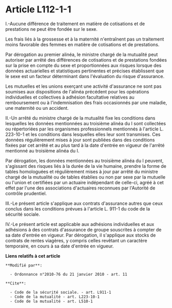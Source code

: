 # Article L112-1-1

I.-Aucune différence de traitement en matière de cotisations et de prestations ne peut être fondée sur le sexe. 

Les frais liés à la grossesse et à la maternité n'entraînent pas un traitement moins favorable des femmes en matière de
cotisations et de prestations. 

Par dérogation au premier alinéa, le ministre chargé de la mutualité peut autoriser par arrêté des différences de cotisations
et de prestations fondées sur la prise en compte du sexe et proportionnées aux risques lorsque des données actuarielles et
statistiques pertinentes et précises établissent que le sexe est un facteur déterminant dans l'évaluation du risque
d'assurance. 

Les mutuelles et les unions exerçant une activité d'assurance ne sont pas soumises aux dispositions de l'alinéa précédent
pour les opérations individuelles et collectives à adhésion facultative relatives au remboursement ou à l'indemnisation des
frais occasionnés par une maladie, une maternité ou un accident. 

II.-Un arrêté du ministre chargé de la mutualité fixe les conditions dans lesquelles les données mentionnées au troisième
alinéa du I sont collectées ou répertoriées par les organismes professionnels mentionnés à l'article L. 223-10-1 et les
conditions dans lesquelles elles leur sont transmises. Ces données régulièrement mises à jour sont publiées dans des
conditions fixées par cet arrêté et au plus tard à la date d'entrée en vigueur de l'arrêté mentionné au troisième alinéa du
I. 

Par dérogation, les données mentionnées au troisième alinéa du I peuvent, s'agissant des risques liés à la durée de la vie
humaine, prendre la forme de tables homologuées et régulièrement mises à jour par arrêté du ministre chargé de la mutualité
ou de tables établies ou non par sexe par la mutuelle ou l'union et certifiées par un actuaire indépendant de celle-ci, agréé
à cet effet par l'une des associations d'actuaires reconnues par l'Autorité de contrôle prudentiel. 

III.-Le présent article s'applique aux contrats d'assurance autres que ceux conclus dans les conditions prévues à l'article
L. 911-1 du code de la sécurité sociale. 

IV.-Le présent article est applicable aux adhésions individuelles et aux adhésions à des contrats d'assurance de groupe
souscrites à compter de sa date d'entrée en vigueur. Par dérogation, il s'applique aux stocks de contrats de rentes viagères,
y compris celles revêtant un caractère temporaire, en cours à sa date d'entrée en vigueur.

**Liens relatifs à cet article**

	**Modifié par**:

	  - Ordonnance n°2010-76 du 21 janvier 2010 - art. 11

	**Cite**:

	  - Code de la sécurité sociale. - art. L911-1
	  - Code de la mutualité - art. L223-10-1
	  - Code de la mutualité - art. L510-1
